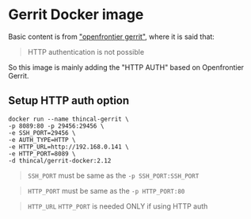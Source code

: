 # Gerrit Docker image

Basic content is from ["openfrontier gerrit"](https://github.com/openfrontier/docker-gerrit), where it is said that:
>  HTTP authentication is not possible

So this image is mainly adding the "HTTP AUTH" based on Openfrontier Gerrit.

## Setup HTTP auth option
    docker run --name thincal-gerrit \
    -p 8089:80 -p 29456:29456 \
    -e SSH_PORT=29456 \
    -e AUTH_TYPE=HTTP \
    -e HTTP_URL=http://192.168.0.141 \
    -e HTTP_PORT=8089 \
    -d thincal/gerrit-docker:2.12

> `SSH_PORT` must be same as the `-p SSH_PORT:SSH_PORT`

> `HTTP_PORT` must be same as the `-p HTTP_PORT:80`

> `HTTP_URL` `HTTP_PORT` is needed ONLY if using HTTP auth
